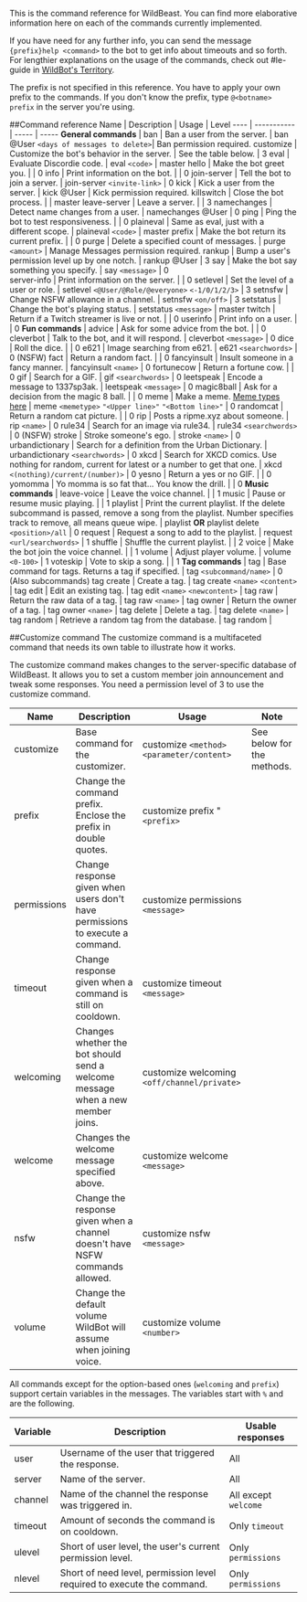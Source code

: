 This is the command reference for WildBeast. You can find more elaborative information here on each of the commands currently implemented.
  
If you have need for any further info, you can send the message `{prefix}help <command>` to the bot to get info about timeouts and so forth. For lengthier explanations on the usage of the commands, check out #le-guide in [WildBot's Territory](https://discord.gg/wildbot).
  
The prefix is not specified in this reference. You have to apply your own prefix to the commands. If you don't know the prefix, type `@<botname> prefix` in the server you're using.

##Command reference
Name | Description | Usage | Level
---- | ----------- | ----- | -----
**General commands** |
ban | Ban a user from the server. | ban @User `<days of messages to delete>`| Ban permission required.
customize | Customize the bot's behavior in the server. | See the table below. | 3
eval | Evaluate Discordie code. | eval `<code>` | master
hello | Make the bot greet you. |  | 0
info | Print information on the bot. |  | 0
join-server | Tell the bot to join a server. | join-server `<invite-link>` | 0
kick | Kick a user from the server. | kick @User | Kick permission required.
killswitch | Close the bot process. |  | master
leave-server | Leave a server. |  | 3
namechanges | Detect name changes from a user. | namechanges @User | 0
ping | Ping the bot to test responsiveness. |  | 0
plaineval | Same as eval, just with a different scope. | plaineval `<code>` | master
prefix | Make the bot return its current prefix. |  | 0
purge | Delete a specified count of messages. | purge `<amount>` | Manage Messages permission required.
rankup | Bump a user's permission level up by one notch. | rankup @User | 3
say | Make the bot say something you specify. | say `<message>` | 0  
server-info | Print information on the server. |  | 0
setlevel | Set the level of a user or role. | setlevel `<@User/@Role/@everyone>` `<-1/0/1/2/3>` | 3
setnsfw | Change NSFW allowance in a channel. | setnsfw `<on/off>` | 3
setstatus | Change the bot's playing status. | setstatus `<message>` | master
twitch | Return if a Twitch streamer is live or not. |  | 0
userinfo | Print info on a user. |  | 0
**Fun commands** |
advice | Ask for some advice from the bot. |  | 0
cleverbot | Talk to the bot, and it will respond. | cleverbot `<message>` | 0
dice | Roll the dice. |  | 0
e621 | Image searching from e621. | e621 `<searchwords>` | 0 (NSFW)
fact | Return a random fact. |  | 0
fancyinsult | Insult someone in a fancy manner. | fancyinsult `<name>` | 0
fortunecow | Return a fortune cow. |  | 0
gif | Search for a GIF. | gif `<searchwords>` | 0
leetspeak | Encode a message to 1337sp3ak. | leetspeak `<message>` | 0
magic8ball | Ask for a decision from the magic 8 ball. |  | 0
meme | Make a meme. [Meme types here](https://github.com/TheSharks/WildBeast/blob/master/runtime/commands/memes.json) | meme `<memetype>` `"<Upper line>"` `"<Bottom line>"` | 0
randomcat | Return a random cat picture. |  | 0
rip | Posts a ripme.xyz about someone. | rip `<name>` | 0
rule34 | Search for an image via rule34. | rule34 `<searchwords>` | 0 (NSFW)
stroke | Stroke someone's ego. | stroke `<name>` | 0
urbandictionary | Search for a definition from the Urban Dictionary. | urbandictionary `<searchwords>` | 0
xkcd | Search for XKCD comics. Use nothing for random, current for latest or a number to get that one. | xkcd `<(nothing)/current/(number)>` | 0
yesno | Return a yes or no GIF. |  | 0
yomomma | Yo momma is so fat that... You know the drill. |  | 0
**Music commands** |
leave-voice | Leave the voice channel. |  | 1
music | Pause or resume music playing. |  | 1
playlist | Print the current playlist. If the delete subcommand is passed, remove a song from the playlist. Number specifies track to remove, all means queue wipe. | playlist **OR** playlist delete `<position>/all` | 0
request | Request a song to add to the playlist. | request `<url/searchwords>` | 1
shuffle | Shuffle the current playlist. |  | 2
voice | Make the bot join the voice channel. |  | 1
volume | Adjust player volume. | volume `<0-100>` | 1
voteskip | Vote to skip a song. |  | 1
**Tag commands** |
tag | Base command for tags. Returns a tag if specified. | tag `<subcommand/name>` | 0 (Also subcommands)
tag create | Create a tag. | tag create `<name>` `<content>` |
tag edit | Edit an existing tag. | tag edit `<name>` `<newcontent>` |
tag raw | Return the raw data of a tag. | tag raw `<name>` |
tag owner | Return the owner of a tag. | tag owner `<name>` |
tag delete | Delete a tag. | tag delete `<name>` |
tag random | Retrieve a random tag from the database. | tag random |

##Customize command
The customize command is a multifaceted command that needs its own table to illustrate how it works.

The customize command makes changes to the server-specific database of WildBeast. It allows you to set a custom member join announcement and tweak some responses. You need a permission level of 3 to use the customize command.   

Name | Description | Usage | Note
---- | ----------- | ----- | -----
customize | Base command for the customizer. | customize `<method>` `<parameter/content>` | See below for the methods.
prefix | Change the command prefix. Enclose the prefix in double quotes. | customize prefix "`<prefix>` |
permissions | Change response given when users don't have permissions to execute a command. | customize permissions `<message>` |
timeout | Change response given when a command is still on cooldown. | customize timeout `<message>` |
welcoming| Changes whether the bot should send a welcome message when a new member joins. | customize welcoming `<off/channel/private>` |
welcome | Changes the welcome message specified above. | customize welcome `<message>` |
nsfw | Change the response given when a channel doesn't have NSFW commands allowed. | customize nsfw `<message>` |
volume | Change the default volume WildBot will assume when joining voice. | customize volume `<number>` |

All commands except for the option-based ones (`welcoming` and `prefix`) support certain variables in the messages. The variables start with `%` and are the following.

Variable | Description | Usable responses
-------- | ----------- | ----------------
user | Username of the user that triggered the response. | All
server | Name of the server. | All
channel | Name of the channel the response was triggered in. | All except `welcome`
timeout | Amount of seconds the command is on cooldown. | Only `timeout`
ulevel | Short of user level, the user's current permission level. | Only `permissions`
nlevel | Short of need level, permission level required to execute the command. | Only `permissions`
